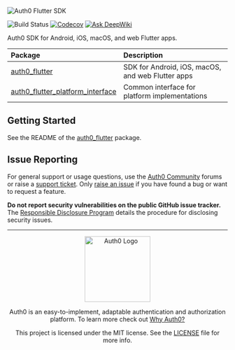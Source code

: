 ![Auth0 Flutter SDK](https://cdn.auth0.com/website/sdks/banners/flutter-banner.png)

![Build Status](https://img.shields.io/github/actions/workflow/status/auth0/auth0-flutter/main.yml?style=flat)
[![Codecov](https://codecov.io/gh/auth0/auth0-flutter/branch/main/graph/badge.svg)](https://codecov.io/gh/auth0/auth0-flutter)
[![Ask DeepWiki](https://deepwiki.com/badge.svg)](https://deepwiki.com/auth0/auth0-flutter)

Auth0 SDK for Android, iOS, macOS, and web Flutter apps.

| Package                                                                       | Description                                       |
| :---------------------------------------------------------------------------- | :------------------------------------------------ |
| [auth0_flutter](./auth0_flutter#readme)                                       | SDK for Android, iOS, macOS, and web Flutter apps |
| [auth0_flutter_platform_interface](./auth0_flutter_platform_interface#readme) | Common interface for platform implementations     |

## Getting Started

See the README of the [auth0_flutter](./auth0_flutter#readme) package.

## Issue Reporting

For general support or usage questions, use the [Auth0 Community](https://community.auth0.com/c/help/6) forums or raise a [support ticket](https://support.auth0.com/). Only [raise an issue](https://github.com/auth0/auth0-flutter/issues) if you have found a bug or want to request a feature.

**Do not report security vulnerabilities on the public GitHub issue tracker.** The [Responsible Disclosure Program](https://auth0.com/responsible-disclosure-policy) details the procedure for disclosing security issues.

---

<p align="center">
  <picture>
    <source media="(prefers-color-scheme: light)" srcset="https://cdn.auth0.com/website/sdks/logos/auth0_light_mode.png" width="150">
    <source media="(prefers-color-scheme: dark)" srcset="https://cdn.auth0.com/website/sdks/logos/auth0_dark_mode.png" width="150">
    <img alt="Auth0 Logo" src="https://cdn.auth0.com/website/sdks/logos/auth0_light_mode.png" width="150">
  </picture>
</p>

<p align="center">Auth0 is an easy-to-implement, adaptable authentication and authorization platform. To learn more check out <a href="https://auth0.com/why-auth0">Why Auth0?</a></p>

<p align="center">This project is licensed under the MIT license. See the <a href="./LICENSE"> LICENSE</a> file for more info.</p>